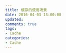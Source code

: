 ```yaml
---
title: 缓存的使用场景
date: 2016-04-03 13:00:00
updated:
comments: true
tags:
- Cache
categories:
- Cache
---
```

